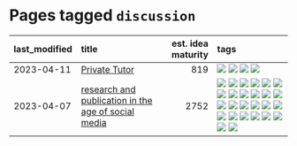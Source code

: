 # Pages tagged `discussion`

|last_modified|title|est. idea maturity|tags
|:---|:---|---:|:---|
|2023-04-11|[Private Tutor](../private_tutor.md)|819|[![](https://img.shields.io/badge/tag-ai-4d5a4)](../tags/ai.md) [![](https://img.shields.io/badge/tag-discussion-e168be)](../tags/discussion.md) [![](https://img.shields.io/badge/tag-education-e839f4)](../tags/education.md) [![](https://img.shields.io/badge/tag-startup-96f12e)](../tags/startup.md)|
|2023-04-07|[research and publication in the age of social media](../research-and-social.md)|2752|[![](https://img.shields.io/badge/tag-arxiv-faa2fc)](../tags/arxiv.md) [![](https://img.shields.io/badge/tag-citation-1ee399)](../tags/citation.md) [![](https://img.shields.io/badge/tag-corrections-49fd1a)](../tags/corrections.md) [![](https://img.shields.io/badge/tag-credit-6edb5)](../tags/credit.md) [![](https://img.shields.io/badge/tag-curation-f1c85)](../tags/curation.md) [![](https://img.shields.io/badge/tag-discoverability-2229ca)](../tags/discoverability.md) [![](https://img.shields.io/badge/tag-discussion-e168be)](../tags/discussion.md) [![](https://img.shields.io/badge/tag-feed-3b815)](../tags/feed.md) [![](https://img.shields.io/badge/tag-git-3b18a)](../tags/git.md) [![](https://img.shields.io/badge/tag-git-3b18a)](../tags/git.md) [![](https://img.shields.io/badge/tag-historyofscience-957448)](../tags/historyofscience.md) [![](https://img.shields.io/badge/tag-mastodon-936135)](../tags/mastodon.md) [![](https://img.shields.io/badge/tag-openreview-deeba9)](../tags/openreview.md) [![](https://img.shields.io/badge/tag-paperswithcode-c456a9)](../tags/paperswithcode.md) [![](https://img.shields.io/badge/tag-platform-d7de4b)](../tags/platform.md) [![](https://img.shields.io/badge/tag-publication-c4c41f)](../tags/publication.md) [![](https://img.shields.io/badge/tag-reproducibility-e54ba1)](../tags/reproducibility.md) [![](https://img.shields.io/badge/tag-research-426a5f)](../tags/research.md) [![](https://img.shields.io/badge/tag-retractions-e3b2c7)](../tags/retractions.md) [![](https://img.shields.io/badge/tag-search-dafbc7)](../tags/search.md) [![](https://img.shields.io/badge/tag-socialmedia-7064e0)](../tags/socialmedia.md) [![](https://img.shields.io/badge/tag-stackoverflow-6819c6)](../tags/stackoverflow.md) [![](https://img.shields.io/badge/tag-subscription-11772b)](../tags/subscription.md) [![](https://img.shields.io/badge/tag-transparency-95bed6)](../tags/transparency.md) [![](https://img.shields.io/badge/tag-twitter-5fba1d)](../tags/twitter.md) [![](https://img.shields.io/badge/tag-validation-587798)](../tags/validation.md)|
